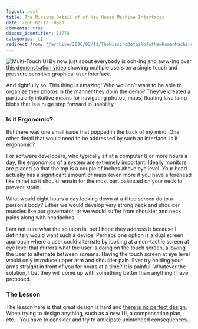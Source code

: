 ```yaml
---
layout: post
title: The Missing Detail of of New Human Machine Interfaces
date: 2006-02-12 -0800
comments: true
disqus_identifier: 11778
categories: []
redirect_from: "/archive/2006/02/11/TheMissingDetailofofNewHumanMachineInterfaces.aspx/"
---
```


![Multi-Touch UI](http://haacked.com/images/MultiTouchUI.jpg) By now
just about everybody is ooh-ing and aww-ing over [this demonstration
video](http://mrl.nyu.edu/~jhan/ftirtouch/ "Amazing new Graphical Interface")
showing multiple users on a single touch and pressure sensitive
graphical user interface.

And rightfully so. This thing is amazing! Who wouldn’t want to be able
to organize their photos in the manner they do in the demo? They’ve
created a particularly intuitive means for navigating photos, maps,
floating lava lamp blobs that is a huge step forward in usability.

### Is it Ergonomic?

But there was one small issue that popped in the back of my mind. One
other detail that would need to be addressed by such an interface. Is it
ergonomic?

For software developers, who typically sit at a computer 8 or more hours
a day, the ergonomics of a system are extremely important. Ideally
monitors are placed so that the top is a couple of inches above eye
level. Your head actually has a significant amount of mass (even more if
you have a forehead like mine) so it should remain for the most part
balanced on your neck to prevent strain.

What would eight hours a day looking down at a tilted screen do to a
person’s body? Either we would develop very strong neck and shoulder
muscles like our governator, or we would suffer from shoulder and neck
pains along with headaches.

I am not sure what the solution is, but I hope they address it because I
definitely would want such a device. Perhaps one option is a dual screen
approach where a user could alternate by looking at a non-tactile screen
at eye level that mirrors what the user is doing on the touch screen,
allowing the user to alternate between screens. Having the touch screen
at eye level would only introduce upper arm and shoulder pain. Ever try
holding your arms straight in front of you for hours at a time? It is
painful. Whatever the solution, I bet they will come up with something
better than anything I have proposed.

### The Lesson

The lesson here is that great design is hard and [there is no perfect
design](/archive/2005/05/31/ThereIsNoPerfectDesign.aspx "There is no perfect design").
When trying to design anything, such as a new UI, a compensation plan,
etc... You have to consider and try to anticipate unintended
consequences.

